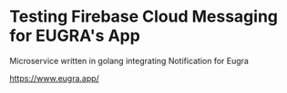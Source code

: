 # Testing Firebase Cloud Messaging for EUGRA's App

Microservice written in golang integrating Notification for Eugra 

https://www.eugra.app/
